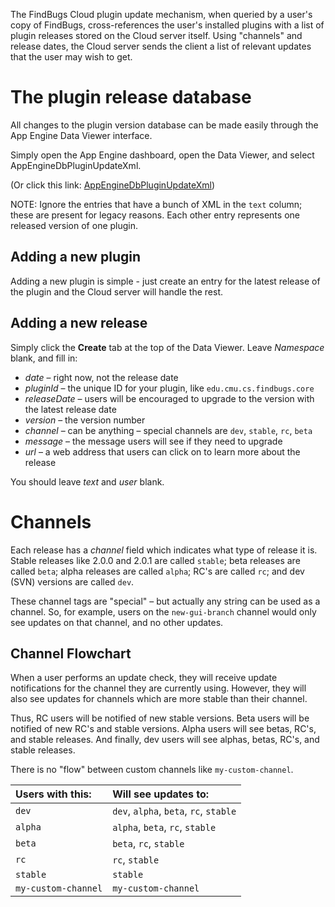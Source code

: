 The FindBugs Cloud plugin update mechanism, when queried by a user's copy of FindBugs, cross-references the user's installed plugins with a list of plugin releases stored on the Cloud server itself. Using "channels" and release dates, the Cloud server sends the client a list of relevant updates that the user may wish to get.

# The plugin release database #

All changes to the plugin version database can be made easily through the App Engine Data Viewer interface.

Simply open the App Engine dashboard, open the Data Viewer, and select AppEngineDbPluginUpdateXml.

(Or click this link: [AppEngineDbPluginUpdateXml](https://appengine.google.com/datastore/explorer?&app_id=findbugs-cloud&kind=AppEngineDbPluginUpdateXml))

NOTE: Ignore the entries that have a bunch of XML in the `text` column; these are present for legacy reasons. Each other entry represents one released version of one plugin.

## Adding a new plugin ##

Adding a new plugin is simple - just create an entry for the latest release of the plugin and the Cloud server will handle the rest.

## Adding a new release ##

Simply click the **Create** tab at the top of the Data Viewer. Leave _Namespace_ blank, and fill in:
  * _date_ – right now, not the release date
  * _pluginId_ – the unique ID for your plugin, like `edu.cmu.cs.findbugs.core`
  * _releaseDate_ – users will be encouraged to upgrade to the version with the latest release date
  * _version_ – the version number
  * _channel_ – can be anything – special channels are `dev`, `stable`, `rc`, `beta`
  * _message_ – the message users will see if they need to upgrade
  * _url_ – a web address that users can click on to learn more about the release

You should leave _text_ and _user_ blank.

# Channels #

Each release has a _channel_ field which indicates what type of release it is. Stable releases like 2.0.0 and 2.0.1 are called `stable`; beta releases are called `beta`; alpha releases are called `alpha`; RC's are called `rc`; and dev (SVN) versions are called `dev`.

These channel tags are "special" – but actually any string can be used as a channel. So, for example, users on the `new-gui-branch` channel would only see updates on that channel, and no other updates.

## Channel Flowchart ##

When a user performs an update check, they will receive update notifications for the channel they are currently using. However, they will also see updates for channels which are more stable than their channel.

Thus, RC users will be notified of new stable versions. Beta users will be notified of new RC's and stable versions. Alpha users will see betas, RC's, and stable releases. And finally, dev users will see alphas, betas, RC's, and stable releases.

There is no "flow" between custom channels like `my-custom-channel`.

| **Users with this:** | **Will see updates to:** |
|:---------------------|:-------------------------|
| `dev`                | `dev`, `alpha`, `beta`, `rc`, `stable` |
| `alpha`              | `alpha`, `beta`, `rc`, `stable` |
| `beta`               | `beta`, `rc`, `stable`   |
| `rc`                 | `rc`, `stable`           |
| `stable`             | `stable`                 |
| `my-custom-channel`  | `my-custom-channel`      |
